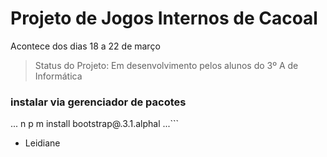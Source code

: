 # Projeto de Jogos Internos de Cacoal
Acontece dos dias 18 a 22 de março
> Status do Projeto: Em desenvolvimento pelos alunos do 3º A de Informática
### instalar via gerenciador de pacotes
...
n p m install bootstrap@.3.1.alphal
...```
* Leidiane
